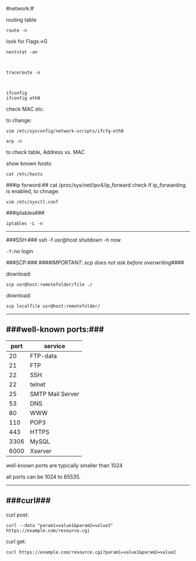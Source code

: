 #network:#

routing table

    route -n
look for Flags->G

    neststat -an

 

    traceroute -n

 
    
    ifconfig
    ifconfig eth0

check MAC etc.

to change:

    vim /etc/sysconfig/network-scripts/ifcfg-eth0

    arp -n

to check table, Address vs. MAC

show known hosts:

    cat /etc/hosts

###ip forword:##
    cat /proc/sys/net/ipv4/ip_forward 
check if ip_forwarding is enabled, to chnage:

    vim /etc/sysctl.conf
    
###iptables###

    iptables -L -n
    
    
----
###SSH:###
    ssh -f usr@host shutdown -h now

`-f:`no login

###SCP:###
####*IMPORTANT: scp does not ask before overwriting*####

download:

    scp usr@host:remotefolder/file ./

download:

    scp localfile usr@host:remotefolder/ 

---
###well-known ports:###
---
|port|service|
|------------|------|
|20|FTP-data|
|21|FTP|
|22|SSH|
|22|telnet|
|25|SMTP Mail Server|
|53|DNS|
|80|WWW|
|110|POP3|
|443|HTTPS|
|3306|MySQL|
|6000|Xserver|

well-known ports are typically smaller than 1024

all ports can be 1024 to 65535.

---
###curl###
---

curl post:

    curl --data "param1=value1&param2=value2" https://example.com/resource.cgi

curl get:

    curl https://example.com/resource.cgi?param1=value1&param2=value2